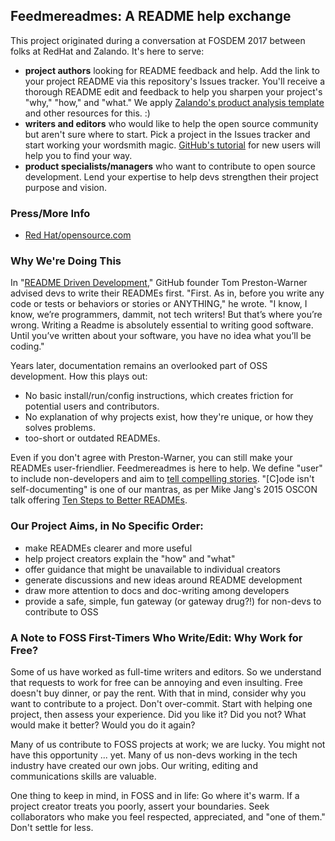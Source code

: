 ## Feedmereadmes: A README help exchange

This project originated during a conversation at FOSDEM 2017 between folks at RedHat and Zalando. It's here to serve:
- **project authors** looking for README feedback and help. Add the link to your project README via this repository's Issues tracker. You'll receive a thorough README edit and feedback to help you sharpen your project's "why," "how," and "what." We apply [Zalando's product analysis template](https://github.com/zalando/zalando-howto-open-source/blob/master/producttemplate.md) and other resources for this. :)
- **writers and editors** who would like to help the open source community but aren't sure where to start. Pick a project in the Issues tracker and start working your wordsmith magic. [GitHub's tutorial](https://help.github.com/articles/getting-started-with-writing-and-formatting-on-github/) for new users will help you to find your way. 
- **product specialists/managers** who want to contribute to open source development. Lend your expertise to help devs strengthen their project purpose and vision.

### Press/More Info
- [Red Hat/opensource.com](https://opensource.com/open-organization/17/6/documentation-feedmereadmes-project)

### Why We're Doing This

In "[README Driven Development](http://tom.preston-werner.com/2010/08/23/readme-driven-development.html)," GitHub founder Tom Preston-Warner advised devs to write their READMEs first. "First. As in, before you write any code or tests or behaviors or stories or ANYTHING," he wrote. "I know, I know, we’re programmers, dammit, not tech writers! But that’s where you’re wrong. Writing a Readme is absolutely essential to writing good software. Until you’ve written about your software, you have no idea what you’ll be coding."

Years later, documentation remains an overlooked part of OSS development. How this plays out:
 - No basic install/run/config instructions, which creates friction for potential users and contributors.
 - No explanation of why projects exist, how they're unique, or how they solves problems.
 - too-short or outdated READMEs.
 
Even if you don't agree with Preston-Warner, you can still make your READMEs user-friendlier. Feedmereadmes is here to help. We define "user" to include non-developers and aim to [tell compelling stories](https://opensource.com/open-organization/17/1/repo-tells-a-story). "[C]ode isn't self-documenting" is one of our mantras, as per Mike Jang's 2015 OSCON talk offering [Ten Steps to Better READMEs](https://www.youtube.com/watch?v=PC05prd2usY).

### Our Project Aims, in No Specific Order:
- make READMEs clearer and more useful
- help project creators explain the "how" and "what"
- offer guidance that might be unavailable to individual creators
- generate discussions and new ideas around README development
- draw more attention to docs and doc-writing among developers
- provide a safe, simple, fun gateway (or gateway drug?!) for non-devs to contribute to OSS

### A Note to FOSS First-Timers Who Write/Edit: Why Work for Free?
Some of us have worked as full-time writers and editors. So we understand that requests to work for free can be annoying and even insulting. Free doesn't buy dinner, or pay the rent. With that in mind, consider why you want to contribute to a project. Don't over-commit. Start with helping one project, then assess your experience. Did you like it? Did you not? What would make it better? Would you do it again?

Many of us contribute to FOSS projects at work; we are lucky. You might not have this opportunity ... yet. Many of us non-devs working in the tech industry have created our own jobs. Our writing, editing and communications skills are valuable.

One thing to keep in mind, in FOSS and in life: Go where it's warm. If a project creator treats you poorly, assert your boundaries. Seek collaborators who make you feel respected, appreciated, and "one of them." Don't settle for less.
